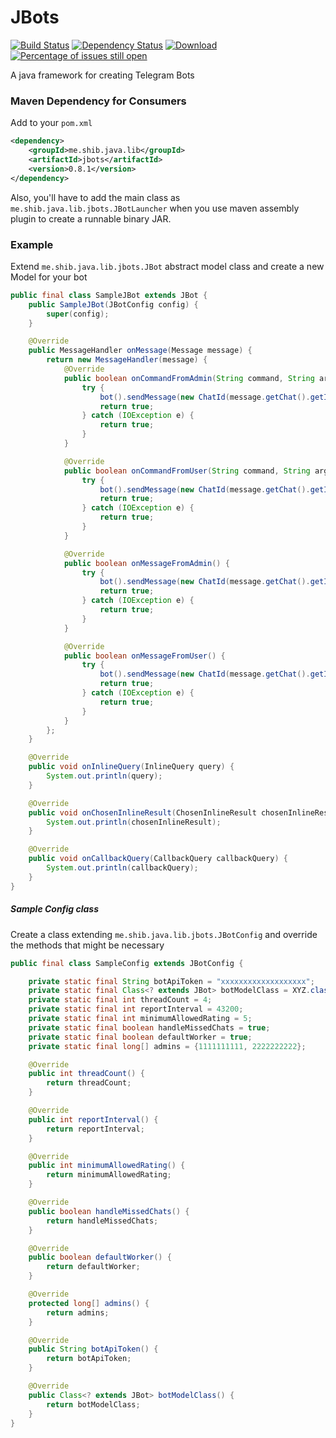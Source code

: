 # JBots
[![Build Status](https://travis-ci.org/shibme/jbots.svg)](https://travis-ci.org/shibme/jbots)
[![Dependency Status](https://www.versioneye.com/user/projects/56adffd47e03c700377e0046/badge.svg?style=flat)](https://www.versioneye.com/user/projects/56adffd47e03c700377e0046)
[![Download](https://api.bintray.com/packages/shibme/maven/jbots/images/download.svg)](https://bintray.com/shibme/maven/jbots/_latestVersion)
[![Percentage of issues still open](http://isitmaintained.com/badge/open/shibme/jbots.svg)](http://isitmaintained.com/project/shibme/jbots "Percentage of issues still open")

A java framework for creating Telegram Bots

### Maven Dependency for Consumers
Add to your `pom.xml`
```xml
<dependency>
	<groupId>me.shib.java.lib</groupId>
	<artifactId>jbots</artifactId>
	<version>0.8.1</version>
</dependency>
```
Also, you'll have to add the main class as `me.shib.java.lib.jbots.JBotLauncher` when you use maven assembly plugin to create a runnable binary JAR.

### Example
Extend `me.shib.java.lib.jbots.JBot` abstract model class and create a new Model for your bot
```java
public final class SampleJBot extends JBot {
    public SampleJBot(JBotConfig config) {
        super(config);
    }

    @Override
    public MessageHandler onMessage(Message message) {
        return new MessageHandler(message) {
            @Override
            public boolean onCommandFromAdmin(String command, String argument) {
                try {
                    bot().sendMessage(new ChatId(message.getChat().getId()), "Got a command \"" + command + "\" with the following argument from admin:\n" + argument);
                    return true;
                } catch (IOException e) {
                    return true;
                }
            }

            @Override
            public boolean onCommandFromUser(String command, String argument) {
                try {
                    bot().sendMessage(new ChatId(message.getChat().getId()), "Got a command \"" + command + "\" with the following argument from user:\n" + argument);
                    return true;
                } catch (IOException e) {
                    return true;
                }
            }

            @Override
            public boolean onMessageFromAdmin() {
                try {
                    bot().sendMessage(new ChatId(message.getChat().getId()), "Got a message from admin!");
                    return true;
                } catch (IOException e) {
                    return true;
                }
            }

            @Override
            public boolean onMessageFromUser() {
                try {
                    bot().sendMessage(new ChatId(message.getChat().getId()), "Got a message from user!");
                    return true;
                } catch (IOException e) {
                    return true;
                }
            }
        };
    }

    @Override
    public void onInlineQuery(InlineQuery query) {
        System.out.println(query);
    }

    @Override
    public void onChosenInlineResult(ChosenInlineResult chosenInlineResult) {
        System.out.println(chosenInlineResult);
    }

    @Override
    public void onCallbackQuery(CallbackQuery callbackQuery) {
        System.out.println(callbackQuery);
    }
}
```

##### Sample Config class
Create a class extending `me.shib.java.lib.jbots.JBotConfig` and override the methods that might be necessary
```java
public final class SampleConfig extends JBotConfig {

    private static final String botApiToken = "xxxxxxxxxxxxxxxxxxx";
    private static final Class<? extends JBot> botModelClass = XYZ.class;
    private static final int threadCount = 4;
    private static final int reportInterval = 43200;
    private static final int minimumAllowedRating = 5;
    private static final boolean handleMissedChats = true;
    private static final boolean defaultWorker = true;
    private static final long[] admins = {1111111111, 2222222222};

    @Override
    public int threadCount() {
        return threadCount;
    }

    @Override
    public int reportInterval() {
        return reportInterval;
    }

    @Override
    public int minimumAllowedRating() {
        return minimumAllowedRating;
    }

    @Override
    public boolean handleMissedChats() {
        return handleMissedChats;
    }

    @Override
    public boolean defaultWorker() {
        return defaultWorker;
    }

    @Override
    protected long[] admins() {
        return admins;
    }

    @Override
    public String botApiToken() {
        return botApiToken;
    }

    @Override
    public Class<? extends JBot> botModelClass() {
        return botModelClass;
    }
}
```